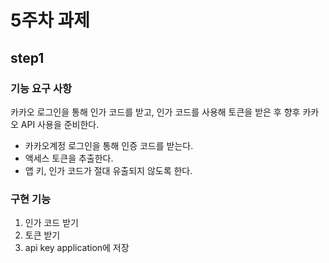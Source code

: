 # 5주차 과제
## step1
### 기능 요구 사항
카카오 로그인을 통해 인가 코드를 받고, 인가 코드를 사용해 토큰을 받은 후 향후 카카오 API 사용을 준비한다.
- 카카오계정 로그인을 통해 인증 코드를 받는다.
- 액세스 토큰을 추출한다.
- 앱 키, 인가 코드가 절대 유출되지 않도록 한다.
### 구현 기능
1. 인가 코드 받기
2. 토큰 받기
3. api key application에 저장